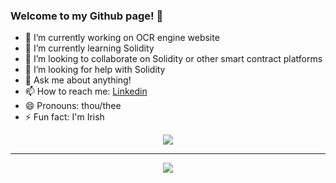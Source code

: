 ### Welcome to my Github page! 👋

- 🔭 I’m currently working on OCR engine website
- 🌱 I’m currently learning Solidity
- 👯 I’m looking to collaborate on Solidity or other smart contract platforms
- 🤔 I’m looking for help with Solidity
- 💬 Ask me about anything!
- 📫 How to reach me: [Linkedin](https://www.linkedin.com/in/karl-timmins/)
- 😄 Pronouns: thou/thee
- ⚡ Fun fact: I'm Irish

<p align="center" width="100%">
<a href="https://github.com/anuraghazra/github-readme-stats">
<img align="center" src=https://github-readme-stats.vercel.app/api?username=Karlitoyo&show_icons=true&theme=radical />
</a>
 </p>
<hr>
<p align="center" width="100%">
<a href="https://github.com/anuraghazra/github-readme-stats">
<img align="center" src=https://github-readme-stats.vercel.app/api/top-langs/?username=Karlitoyo&layout=compact />
</a>
</p>
